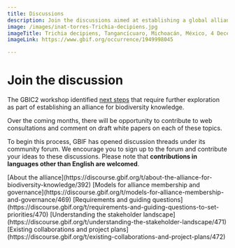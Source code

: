 ```yaml
---
title: Discussions
description: Join the discussions aimed at establishing a global alliance for biodiversity knowledge
image: /images/inat-torres-Trichia-decipiens.jpg
imageTitle: Trichia decipiens, Tangancícuaro, Michoacán, México, 4 December 2018. Photo by Ricardo Arredondo Torres CC BY-NC 4.0 via iNaturalist research-grade observations.
imageLink: https://www.gbif.org/occurrence/1949998045

---
```

# Join the discussion

The GBIC2 workshop identified [next steps](../en/call-to-action/#nextsteps) that require further exploration as part of establishing an alliance for biodiversity knowledge.

Over the coming months, there will be opportunity to contribute to web consultations and comment on draft white papers on each of these topics.

To begin this process, GBIF has opened discussion threads under its community forum. We encourage you to sign up to the forum and contribute your ideas to these discussions. Please note that __contributions in languages other than English are welcomed__.

<p class="buttons">
[About the alliance](https://discourse.gbif.org/t/about-the-alliance-for-biodiversity-knowledge/392)
[Models for alliance membership and governance](https://discourse.gbif.org/t/models-for-alliance-membership-and-governance/469)
[Requirements and guiding questions](https://discourse.gbif.org/t/requirements-and-guiding-questions-to-set-priorities/470)
[Understanding the stakeholder landscape](https://discourse.gbif.org/t/understanding-the-stakeholder-landscape/471)
[Existing collaborations and project plans](https://discourse.gbif.org/t/existing-collaborations-and-project-plans/472)
</p>

